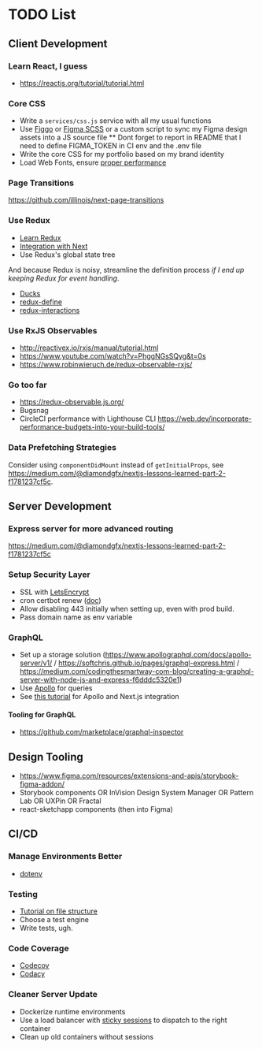 # TODO List




## Client Development

### Learn React, I guess
* https://reactjs.org/tutorial/tutorial.html


### Core CSS
* Write a `services/css.js` service with all my usual functions
* Use [Figgo](https://github.com/B3nnyL/figgo) or [Figma SCSS](https://figma-scss.now.sh/) or a custom script to sync my Figma design assets into a JS source file
** Dont forget to report in README that I need to define FIGMA_TOKEN in CI env and the .env file
* Write the core CSS for my portfolio based on my brand identity
* Load Web Fonts, ensure [proper performance](https://developers.google.com/web/fundamentals/performance/optimizing-content-efficiency/webfont-optimization)

### Page Transitions
https://github.com/illinois/next-page-transitions

### Use Redux
* [Learn Redux](https://egghead.io/courses/getting-started-with-redux)
* [Integration with Next](https://medium.com/@diamondgfx/nextjs-lessons-learned-part-1-a5a8d442450f)
* Use Redux's global state tree

And because Redux is noisy, streamline the definition process *if I end up keeping Redux for event handling*.

* [Ducks](https://medium.com/p/d63c41b7035c/)
* [redux-define](https://github.com/smeijer/redux-define)
* [redux-interactions](https://github.com/convoyinc/redux-interactions)

### Use RxJS Observables
* http://reactivex.io/rxjs/manual/tutorial.html
* https://www.youtube.com/watch?v=PhggNGsSQyg&t=0s
* https://www.robinwieruch.de/redux-observable-rxjs/

### Go too far
* https://redux-observable.js.org/
* Bugsnag
* CircleCI performance with Lighthouse CLI https://web.dev/incorporate-performance-budgets-into-your-build-tools/

### Data Prefetching Strategies
Consider using `componentDidMount` instead of `getInitialProps`, see https://medium.com/@diamondgfx/nextjs-lessons-learned-part-2-f1781237cf5c.




## Server Development

### Express server for more advanced routing
https://medium.com/@diamondgfx/nextjs-lessons-learned-part-2-f1781237cf5c

### Setup Security Layer
* SSL with [LetsEncrypt](https://letsencrypt.org/)
* cron certbot renew ([doc](https://certbot.eff.org/docs/using.html#renewing-certificates))
* Allow disabling 443 initially when setting up, even with prod build.
* Pass domain name as env variable

### GraphQL
* Set up a storage solution (https://www.apollographql.com/docs/apollo-server/v1/ / https://softchris.github.io/pages/graphql-express.html / https://medium.com/codingthesmartway-com-blog/creating-a-graphql-server-with-node-js-and-express-f6dddc5320e1)
* Use [Apollo](https://www.apollographql.com/docs/react/) for queries
* See [this tutorial](https://blog.apollographql.com/whats-next-js-for-apollo-e4dfe835d070) for Apollo and Next.js integration

#### Tooling for GraphQL

* https://github.com/marketplace/graphql-inspector




## Design Tooling

* https://www.figma.com/resources/extensions-and-apis/storybook-figma-addon/
* Storybook components OR InVision Design System Manager OR Pattern Lab OR UXPin OR Fractal
* react-sketchapp components (then into Figma)


## CI/CD

### Manage Environments Better
* [dotenv](https://medium.com/@diamondgfx/nextjs-lessons-learned-part-3-be3aeefd9be0)

### Testing
* [Tutorial on file structure](https://medium.com/@diamondgfx/nextjs-lessons-learned-part-3-be3aeefd9be0)
* Choose a test engine
* Write tests, ugh.

### Code Coverage
* [Codecov](https://github.com/marketplace/codecov/plan/MDIyOk1hcmtldHBsYWNlTGlzdGluZ1BsYW4xNg==#pricing-and-setup)
* [Codacy](https://github.com/marketplace/codacy)

### Cleaner Server Update
* Dockerize runtime environments
* Use a load balancer with [sticky sessions](https://stackoverflow.com/questions/10494431/sticky-and-non-sticky-sessions) to dispatch to the right container
* Clean up old containers without sessions
